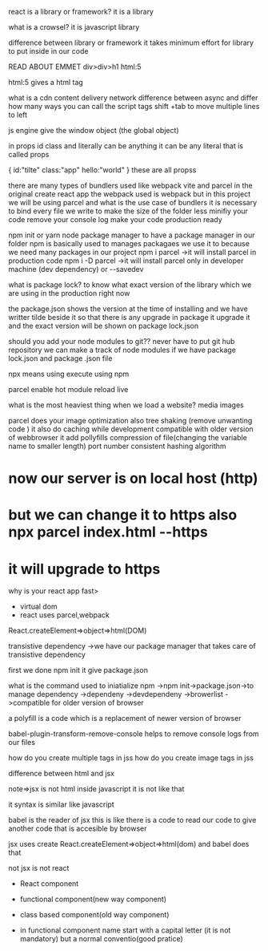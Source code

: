 react is a library or framework?
it is a library

what is a crowsel?
it is javascript library

difference between library or framework
it takes minimum effort for library to put inside in our code

READ ABOUT EMMET div>div>h1  html:5

html:5 gives a html tag

what is a cdn content delivery network
difference between async and differ
how many ways you can call the script tags
shift +tab to move multiple lines to left   


js engine give the window object (the global object)


in props id class and literally can be anything it can be any literal that is called props

{
    id:"tilte"
    class:"app"
    hello:"world"
}
these are all propss


there are many types of bundlers used like webpack vite and parcel 
in the original create react app the webpack used is webpack 
but in this project we will be using parcel
and what is the use case of bundlers
it  is necessary to bind every file we write to make the size of the folder less
minifiy your code remove your console log make your code production ready

npm init or yarn node package manager
to have a package manager in our folder
npm is basically used to manages packagaes we use it to because we need many packages in our project
npm i parcel ->it will install parcel in production code
npm i -D parcel ->it will install parcel only in developer machine (dev dependency) or --savedev


what is package lock?
to know what exact version of the library which we are using in the production right now

the package.json shows the version at the time of installing and we have writter tilde beside it
so that there is any upgrade in package it upgrade it and the exact version will be shown on package lock.json

should you add your node modules to git??
never have to put git hub repository
we can make a track of node modules if we have package lock.json and package .json file

npx means using execute using npm

parcel enable hot module reload live

what is the most heaviest thing when we load a website?
media images 

parcel does your image optimization also 
tree shaking (remove unwanting code )
it also do caching while development
compatible with older version of webbrowser
it add pollyfills 
compression of file(changing the variable name to smaller length)
port number
consistent hashing algorithm

# now our server is on local host (http)
# but we can change it to https also npx parcel index.html --https
# it will upgrade to https

why is your react app fast>
* virtual dom
* react uses parcel,webpack

React.createElement=>object=>html(DOM)

transistive dependency ->we have our package manager that takes care of transistive dependency  

first we done npm init it give package.json

what is the command used to iniatialize npm ->npm init->package.json->to manage dependency ->dependeny ->devdependeny
->browerlist ->compatible for older version of browser

a polyfill is a code which is a replacement of newer version of browser

babel-plugin-transform-remove-console helps to remove console logs from our files

how do you create multiple tags in jss
how do you create image tags in jss


difference between html and jsx

note=>jsx is not html inside javascript it is not like that

it syntax is similar like javascript

babel is the reader of jsx
this is like there is a code to read our code to give another code that is accesible by browser


jsx uses create React.createElement=>object=>html(dom)  and babel does that

not jsx is not react

* React component

* functional component(new way component)
* class based component(old way component)

 * in functional component name start with a capital letter (it is not mandatory) but a normal conventio(good pratice)
